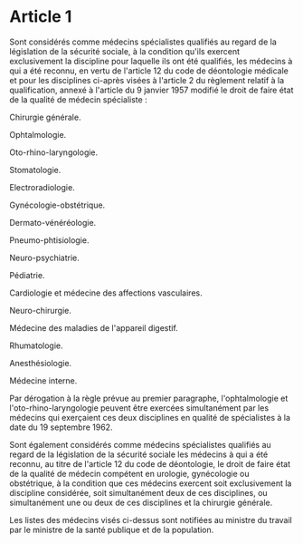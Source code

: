 # Article 1

Sont considérés comme médecins spécialistes qualifiés au regard de la législation de la sécurité sociale, à la condition qu'ils exercent exclusivement la discipline pour laquelle ils ont été qualifiés, les médecins à qui a été reconnu, en vertu de l'article 12 du code de déontologie médicale et pour les disciplines ci-après visées à l'article 2 du règlement relatif à la qualification, annexé à l'article du 9 janvier 1957 modifié le droit de faire état de la qualité de médecin spécialiste :

Chirurgie générale.

Ophtalmologie.

Oto-rhino-laryngologie.

Stomatologie.

Electroradiologie.

Gynécologie-obstétrique.

Dermato-vénéréologie.

Pneumo-phtisiologie.

Neuro-psychiatrie.

Pédiatrie.

Cardiologie et médecine des affections vasculaires.

Neuro-chirurgie.

Médecine des maladies de l'appareil digestif.

Rhumatologie.

Anesthésiologie.

Médecine interne.

Par dérogation à la règle prévue au premier paragraphe, l'ophtalmologie et l'oto-rhino-laryngologie peuvent être exercées simultanément par les médecins qui exerçaient ces deux disciplines en qualité de spécialistes à la date du 19 septembre 1962.

Sont également considérés comme médecins spécialistes qualifiés au regard de la législation de la sécurité sociale les médecins à qui a été reconnu, au titre de l'article 12 du code de déontologie, le droit de faire état de la qualité de médecin compétent en urologie, gynécologie ou obstétrique, à la condition que ces médecins exercent soit exclusivement la discipline considérée, soit simultanément deux de ces disciplines, ou simultanément une ou deux de ces disciplines et la chirurgie générale.

Les listes des médecins visés ci-dessus sont notifiées au ministre du travail par le ministre de la santé publique et de la population.
